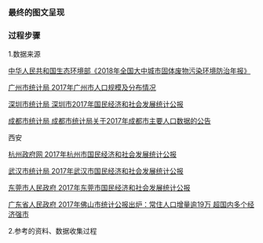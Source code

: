 ### 最终的图文呈现

### 过程步骤

1.数据来源

[中华人民共和国生态环境部《2018年全国大中城市固体废物污染环境防治年报》](http://gts.mee.gov.cn/gtfwgl/gtfwjkglgg/201901/P020190102329655586300.pdf)

[广州市统计局 2017年广州市人口规模及分布情况](http://www.gzstats.gov.cn/gzstats/tjgb_qtgb/201802/cf533209a9cc46d08da1f6070a65067e.shtml)

[深圳市统计局 深圳市2017年国民经济和社会发展统计公报](http://www.sz.gov.cn/sztjj2015/zwgk/zfxxgkml/tjsj/tjgb/201804/t20180416_11765330.htm)

[成都市统计局 成都市统计局关于2017年成都市主要人口数据的公告](http://www.cdstats.chengdu.gov.cn/htm/detail_95445.html)

西安

[杭州政府网 2017年杭州市国民经济和社会发展统计公报](http://www.hangzhou.gov.cn/art/2018/5/21/art_805865_18193579.html)

[武汉市统计局 2017年武汉市国民经济和社会发展统计公报](http://tjj.wuhan.gov.cn/details.aspx?id=3957)

[东莞市人民政府 2017年东莞市国民经济和社会发展统计公报](http://www.dg.gov.cn/007330010/0600/201804/c13535ad13ee42d5bb634a37e3cf358d.shtml)

[广东省人民政府 2017年佛山市统计公报出炉：常住人口增量逾19万 超国内多个经济强市](http://www.gd.gov.cn/ywdt/dsdt/201804/t20180411_268847.htm)

2.参考的资料、数据收集过程

